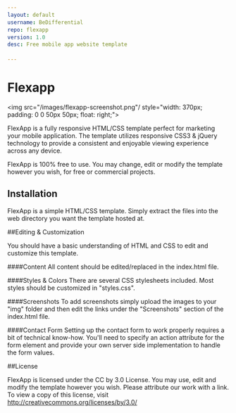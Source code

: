 ```yaml
---
layout: default
username: BeDifferential
repo: flexapp
version: 1.0
desc: Free mobile app website template

---
```


# Flexapp

<img src="/images/flexapp-screenshot.png"/ style="width: 370px; padding: 0 0 50px 50px; float: right;">

FlexApp is a fully responsive HTML/CSS template perfect for marketing your mobile application. The template utilizes responsive CSS3 & jQuery technology to provide a consistent and enjoyable viewing experience across any device.

FlexApp is 100% free to use. You may change, edit or modify the template however you wish, for free or commercial projects.

## Installation

FlexApp is a simple HTML/CSS template. Simply extract the files into the web directory you want the template hosted at.

##Editing & Customization

You should have a basic understanding of HTML and CSS to edit and customize this template.

####Content
All content should be edited/replaced in the index.html file.

####Styles & Colors
There are several CSS stylesheets included. Most styles should be customized in "styles.css".

####Screenshots
To add screenshots simply upload the images to your "img" folder and then edit the links under the "Screenshots" section of the index.html file.

####Contact Form
Setting up the contact form to work properly requires a bit of technical know-how. You'll need to specify an action attribute for the form element and provide your own server side implementation to handle the form values.

##License

FlexApp is licensed under the CC by 3.0 License. You may use, edit and modify the template however you wish. Please attribute our work with a link. To view a copy of this license, visit <a href="http://creativecommons.org/licenses/by/3.0/">http://creativecommons.org/licenses/by/3.0/</a>
